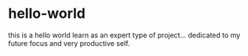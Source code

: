 # hello-world
this is a hello world learn as an expert type of project... dedicated to my future focus and very productive self. 
